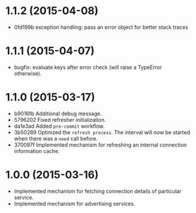 # 1.1.2 (2015-04-08)

  * 0fd199b exception handling: pass an error object for better stack traces

# 1.1.1 (2015-04-07)

  * bugfix: evaluate keys after error check (will raise a TypeError otherwise).

# 1.1.0 (2015-03-17)

  * b9016fb Additional debug message.
  * 5796202 Fixed refresher initialization.
  * da1e3ad Added `pre-commit` workflow.
  * 3b50289 Optimzed the `refresh process`. The interval will now be started when there was a `need` call before.
  * 370097f Implemented mechanism for refreshing an internal connection information cache.

# 1.0.0 (2015-03-16)

  * Implemented mechanism for fetching connection details of particular service.
  * Implemented mechanism for advertising services.

